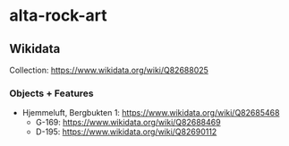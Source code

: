 # alta-rock-art

## Wikidata

Collection: https://www.wikidata.org/wiki/Q82688025

### Objects + Features

* Hjemmeluft, Bergbukten 1: https://www.wikidata.org/wiki/Q82685468
  * G-169: https://www.wikidata.org/wiki/Q82688469
  * D-195: https://www.wikidata.org/wiki/Q82690112
